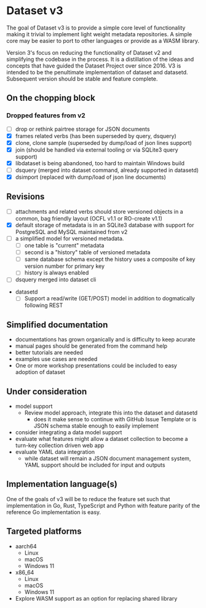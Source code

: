 # Dataset v3

The goal of Dataset v3 is to provide a simple core level of functionality making it trivial to implement light weight metadata repositories. A simple core may be easier to port to other languages or provide as a WASM library.

Version 3's focus on reducing the functionality of Dataset v2 and simplifying the codebase in the process. It is a distillation of the ideas and concepts that have guided the Dataset Project over since 2016. V3 is intended to be the penultimate implementation of dataset and datasetd. Subsequent version should be stable and feature complete.

## On the chopping block

### Dropped features from v2

- [ ] drop or rethink pairtree storage for JSON documents
- [X] frames related verbs (has been superseded by query, dsquery)
- [X] clone, clone sample (superseded by dump/load of json lines support)
- [X] join (should be handled via external tooling or via SQLite3 query support)
- [X] libdataset is being abandoned, too hard to maintain Windows build
- [ ] dsquery (merged into dataset command, already supported in datasetd)
- [X] dsimport (replaced with dump/load of json line documents)

## Revisions

- [ ] attachments and related verbs should store versioned objects in a common, bag friendly layout (OCFL v1.1 or RO-create v1.1)
- [X] default storage of metadata is in an SQLite3 database with support for PostgreSQL and MySQL maintained from v2
- [ ] a simplified model for versioned metadata.
  - [ ] one table is "current" metadata
  - [ ] second is a "history" table of versioned metadata
  - [ ] same database schema except the history uses a composite of key version number for primary key
  - [ ] history is always enabled
- [ ] dsquery merged into dataset cli
- datasetd
  - [ ] Support a read/write (GET/POST) model in addition to dogmatically following REST

## Simplified documentation

- documentations has grown organically and is difficulty to keep acurate
- manual pages should be generated from the command help
- better tutorials are needed
- examples use cases are needed
- One or more workshop presentations could be included to easy adoption of dataset

## Under consideration

- model support
  - Review model approach, integrate this into the dataset and datasetd
    - does it make sense to continue with GitHub Issue Template or is JSON
      schema stable enough to easily implement
- consider integrating a data model support
- evaluate what features might allow a dataset collection to become a turn-key collection driven web app 
- evaluate YAML data integration
  - while dataset will remain a JSON document management system, YAML support
    should be included for input and outputs

## Implementation language(s)

One of the goals of v3 will be to reduce the feature set such that implementation in Go, Rust, TypeScript and Python with feature parity of the reference Go implementation is easy.

## Targeted platforms

- aarch64
  - Linux
  - macOS
  - Windows 11
- x86_64
  - Linux
  - macOS
  - Windows 11
- Explore WASM support as an option for replacing shared library
